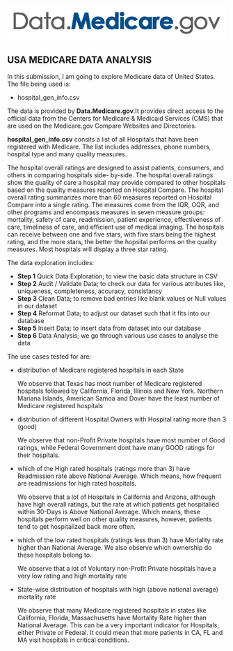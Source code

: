 
![alt text](extra/med.png)

## USA MEDICARE DATA ANALYSIS

In this submission, I am going to explore Medicare data of United States. The file being used is:

* hospital_gen_info.csv

The data is provided by **Data.Medicare.gov**.It provides direct access to the official data from the Centers for Medicare & Medicaid Services (CMS) that are used on the Medicare.gov Compare Websites and Directories.

**hospital_gen_info.csv** consits a list of all Hospitals that have been registered with Medicare. The list includes addresses, phone numbers, hospital type and many quality measures.

The hospital overall ratings are designed to assist patients, consumers, and others in comparing hospitals side-
by-side. The hospital overall ratings show the quality of care a hospital may provide compared to other
hospitals based on the quality measures reported on Hospital Compare. The hospital overall rating summarizes
more than 60 measures reported on Hospital Compare into a single rating. The measures come from the IQR,
OQR, and other programs and encompass measures in seven measure groups: mortality, safety of care,
readmission, patient experience, effectiveness of care, timeliness of care, and efficient use of medical imaging.
The hospitals can receive between one and five stars, with five stars being the highest rating, and the more
stars, the better the hopsital performs on the quality measures. Most hospitals will display a three star rating.


The data exploration includes:
* **Step 1** Quick Data Exploration; to view the basic data structure in CSV
* **Step 2** Audit / Validate Data; to check our data for various attributes like, uniqueness, completeness, accuracy, consistancy
* **Step 3** Clean Data; to remove bad entries like blank values or Null values in our dataset
* **Step 4** Reformat Data; to adjust our dataset such that it fits into our database
* **Step 5** Insert Data; to insert data from dataset into our database
* **Step 6** Data Analysis; we go through various use cases to analyse the data 

The use cases tested for are:
* distribution of Medicare registered hospitals in each State
    
    We observe that Texas has most number of Medicare registered hospitals followed by California, Florida, Illinois and New York. Northern Mariana Islands, American Samoa and Dover have the least number of Medicare registered hospitals
    
    
    
    
* distribution of different Hospital Owners with Hospital rating more than 3 (good)
    
    We observe that non-Profit Private hospitals have most number of Good ratings, while Federal Government dont have many GOOD ratings for their hospitals.
    
    
    
* which of the High rated hospitals (ratings more than 3) have Readmission rate above National Average. Which means, how frequent are readmissions for high rated hospitals.
    
    We observe that a lot of Hospitals in California and Arizona, although have high overall ratings, but the rate at which patients get hospitalied within 30-Days is Above National Average. Which means, these hospitals perform well on other quality measures, however, patients tend to get hospitalized back more often.
    
    
    
* which of the low rated hospitals (ratings less than 3) have Mortality rate higher than National Average. We also observe which ownership do these hospitals belong to.
    
    We observe that a lot of Voluntary non-Profit Private hospitals have a very low rating and high mortality rate
    
    
    
* State-wise distribution of hospitals with high (above national average) mortality rate
    
    We observe that many Medicare registered hospitals in states like California, Florida, Massachusetts have Mortality Rate higher than National Average. This can be a very important indicator for Hospitals, either Private or Federal. It could mean that more patients in CA, FL and MA visit hospitals in critical conditions.
